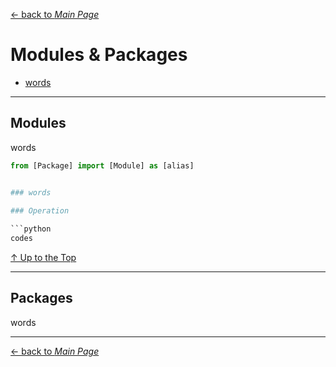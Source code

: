 [← back to *Main Page*](https://github.com/dawkiny/Python3/blob/master/README.md)


# Modules & Packages

* [words](#words)





---
## Modules
words

```python
from [Package] import [Module] as [alias] 


### words

### Operation
 
```python
codes
```



[↑ Up to the Top](#data-structure)


---
## Packages
words



---
[← back to *Main Page*](https://github.com/dawkiny/Python3/blob/master/README.md)
